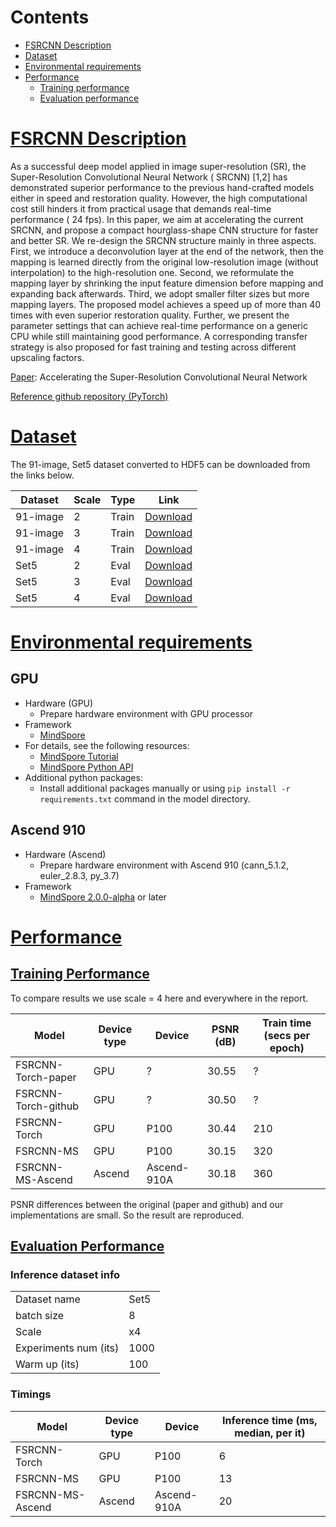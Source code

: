 # Contents

- [FSRCNN Description](#fsrcnn-description)
- [Dataset](#dataset)
- [Environmental requirements](#environmental-requirements)
- [Performance](#performance)
    - [Training performance](#training-performance)
    - [Evaluation performance](#evaluation-performance)

# [FSRCNN Description](#contents)

As a successful deep model applied in image super-resolution (SR), the Super-Resolution Convolutional Neural Network (
SRCNN) [1,2] has demonstrated superior performance to the previous hand-crafted models either in speed and restoration
quality. However, the high computational cost still hinders it from practical usage that demands real-time performance (
24 fps). In this paper, we aim at accelerating the current SRCNN, and propose a compact hourglass-shape CNN structure
for faster and better SR. We re-design the SRCNN structure mainly in three aspects. First, we introduce a deconvolution
layer at the end of the network, then the mapping is learned directly from the original low-resolution image (without
interpolation) to the high-resolution one. Second, we reformulate the mapping layer by shrinking the input feature
dimension before mapping and expanding back afterwards. Third, we adopt smaller filter sizes but more mapping layers.
The proposed model achieves a speed up of more than 40 times with even superior restoration quality. Further, we present
the parameter settings that can achieve real-time performance on a generic CPU while still maintaining good performance.
A corresponding transfer strategy is also proposed for fast training and testing across different upscaling factors.

[Paper](https://arxiv.org/pdf/1608.00367.pdf): Accelerating the Super-Resolution Convolutional Neural Network

[Reference github repository (PyTorch)](https://github.com/yjn870/FSRCNN-pytorch)

# [Dataset](#contents)

The 91-image, Set5 dataset converted to HDF5 can be downloaded from the links below.

| Dataset  | Scale | Type  | Link                                                                      |
|----------|-------|-------|---------------------------------------------------------------------------|
| 91-image | 2     | Train | [Download](https://www.dropbox.com/s/2hsah93sxgegsry/91-image_x2.h5?dl=0) |
| 91-image | 3     | Train | [Download](https://www.dropbox.com/s/curldmdf11iqakd/91-image_x3.h5?dl=0) |
| 91-image | 4     | Train | [Download](https://www.dropbox.com/s/22afykv4amfxeio/91-image_x4.h5?dl=0) |
| Set5     | 2     | Eval  | [Download](https://www.dropbox.com/s/r8qs6tp395hgh8g/Set5_x2.h5?dl=0)     |
| Set5     | 3     | Eval  | [Download](https://www.dropbox.com/s/58ywjac4te3kbqq/Set5_x3.h5?dl=0)     |
| Set5     | 4     | Eval  | [Download](https://www.dropbox.com/s/0rz86yn3nnrodlb/Set5_x4.h5?dl=0)     |

# [Environmental requirements](#contents)

## GPU

- Hardware (GPU)
    - Prepare hardware environment with GPU processor
- Framework
    - [MindSpore](https://www.mindspore.cn/install)
- For details, see the following resources:
    - [MindSpore Tutorial](https://www.mindspore.cn/tutorials/zh-CN/master/index.html)
    - [MindSpore Python API](https://www.mindspore.cn/docs/zh-CN/master/index.html)
- Additional python packages:
    - Install additional packages manually or using `pip install -r requirements.txt` command in the model directory.

## Ascend 910

- Hardware (Ascend)
    - Prepare hardware environment with Ascend 910 (cann_5.1.2, euler_2.8.3, py_3.7)
- Framework
    - [MindSpore 2.0.0-alpha](https://www.mindspore.cn/install) or later

# [Performance](#contents)

## [Training Performance](#contents)

To compare results we use scale = 4 here and everywhere in the report.

| Model               | Device type | Device      | PSNR (dB) | Train time (secs per epoch) |
|---------------------|-------------|-------------|-----------|-----------------------------|
| FSRCNN-Torch-paper  | GPU         | ?           | 30.55     | ?                           |
| FSRCNN-Torch-github | GPU         | ?           | 30.50     | ?                           |
| FSRCNN-Torch        | GPU         | P100        | 30.44     | 210                         |
| FSRCNN-MS           | GPU         | P100        | 30.15     | 320                         |
| FSRCNN-MS-Ascend    | Ascend      | Ascend-910A | 30.18     | 360                         |

PSNR differences between the original (paper and github) and our implementations are small. So the result are
reproduced.

## [Evaluation Performance](#contents)

### Inference dataset info

|                       |      |
|-----------------------|------|
| Dataset name          | Set5 |
| batch size            | 8    |
| Scale                 | x4   |
| Experiments num (its) | 1000 |
| Warm up (its)         | 100  |

### Timings

| Model            | Device type | Device      | Inference time (ms, median, per it) |
|------------------|-------------|-------------|-------------------------------------|
| FSRCNN-Torch     | GPU         | P100        | 6                                   |
| FSRCNN-MS        | GPU         | P100        | 13                                  |
| FSRCNN-MS-Ascend | Ascend      | Ascend-910A | 20                                  |
